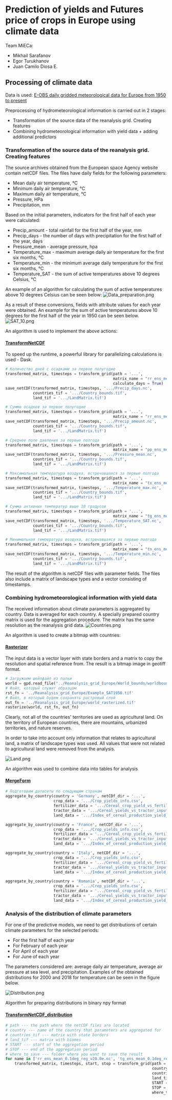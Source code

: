 # Prediction of yields and Futures price of crops in Europe using climate data

Team MiECa:
- Mikhail Sarafanov
- Egor Turukhanov
- Juan Camilo Diosa E.

## Processing of climate data

Data is used: [E-OBS daily gridded meteorological data for Europe from 1950 to present](https://cds.climate.copernicus.eu/cdsapp#!/dataset/insitu-gridded-observations-europe?tab=overview)

Preprocessing of hydrometeorological information is carried out in 2 stages:
* Transformation of the source data of the reanalysis grid. Creating features
* Combining hydrometeorological information with yield data + adding additional predictors

### Transformation of the source data of the reanalysis grid. Creating features

The source archives obtained from the European space Agency website contain netCDF files. The files have daily fields for the following parameters:
- Mean daily air temperature, ℃ 
- Minimum daily air temperature, ℃
- Maximum daily air temperature, ℃
- Pressure, HPa
- Precipitation, mm

Based on the initial parameters, indicators for the first half of each year were calculated:
- Precip_amount - total rainfall for the first half of the year, mm
- Precip_days - the number of days with precipitation for the first half of the year, days
- Pressure_mean - average pressure, hpa
- Temperature_max - maximum average daily air temperature for the first six months, ℃
- Temperature_min - the minimum average daily temperature for the first six months, ℃
- Temperature_SAT - the sum of active temperatures above 10 degrees Celsius, ℃

An example of an algorithm for calculating the sum of active temperatures above 10 degrees Celsius can be seen below:
![Data_preparation.png](https://raw.githubusercontent.com/Dreamlone/ITMO_Masters_degree/master/Images/img_1.png)

As a result of these conversions, fields with attribute values for each year were obtained. An example for the sum of active temperatures above 10 degrees for the first half of the year in 1950 can be seen below.
![SAT_10.png](https://raw.githubusercontent.com/Dreamlone/ITMO_Masters_degree/master/Images/img_3.png)

An algorithm is used to implement the above actions:

#### [TransformNetCDF](https://github.com/Dreamlone/ITMO_Masters_degree/blob/master/Methods_and_models_for_multivariate_data_analysis/ClimateProcessing/TransformNetCDF.py)

To speed up the runtime, a powerful library for parallelizing calculations is used - Dask.


```python
# Количество дней с осадками за первое полугодие
transformed_matrix, timesteps = transform_grid(path = '...', 
                                               matrix_name = "rr_ens_mean_0.1deg_reg_v20.0e.nc", 
                                               calculate_days = True)
save_netCDF(transformed_matrix, timesteps, '.../Precip_days.nc',
            countries_tif = '.../Country_bounds.tif',
            land_tif = '.../LandMatrix.tif')

# Сумма осадков за первое полугодие
transformed_matrix, timesteps = transform_grid(path = '...', 
                                               matrix_name = "rr_ens_mean_0.1deg_reg_v20.0e.nc")
save_netCDF(transformed_matrix, timesteps, '.../Precip_amount.nc',
            countries_tif = '.../Country_bounds.tif',
            land_tif = '.../LandMatrix.tif')

# Среднее поле давления за первые полгода
transformed_matrix, timesteps = transform_grid(path = '...', 
                                               matrix_name = "pp_ens_mean_0.1deg_reg_v20.0e.nc")
save_netCDF(transformed_matrix, timesteps, '.../Pressure_mean.nc',
            countries_tif = '.../Country_bounds.tif',
            land_tif = '.../LandMatrix.tif')

# Максимальная температура воздуха, встречавшаяся за первые полгода
transformed_matrix, timesteps = transform_grid(path = '...', 
                                               matrix_name = "tx_ens_mean_0.1deg_reg_v20.0e.nc")
save_netCDF(transformed_matrix, timesteps, '.../Temperature_max.nc',
            countries_tif = '.../Country_bounds.tif',
            land_tif = '.../LandMatrix.tif')

# Сумма активных температур выше 10 градусов
transformed_matrix, timesteps = transform_grid(path = '...', 
                                               matrix_name = "tg_ens_mean_0.1deg_reg_v20.0e.nc")
save_netCDF(transformed_matrix, timesteps, '.../Temperature_SAT.nc',
            countries_tif = '.../Country_bounds.tif',
            land_tif = '.../LandMatrix.tif')

# Минимальная температура воздуха, встречавшаяся за первые полгода
transformed_matrix, timesteps = transform_grid(path = '...', 
                                               matrix_name = "tn_ens_mean_0.1deg_reg_v20.0e.nc")
save_netCDF(transformed_matrix, timesteps, '.../Temperature_min.nc',
            countries_tif = '.../Country_bounds.tif',
            land_tif = '.../LandMatrix.tif')
```

The result of the algorithm is netCDF files with parameter fields. The files also include a matrix of landscape types and a vector consisting of timestamps.

### Combining hydrometeorological information with yield data

The received information about climate parameters is aggregated by country. Data is averaged for each country. A specially prepared country matrix is used for the aggregation procedure. The matrix has the same resolution as the reanalysis grid data.
![Countries.png](https://raw.githubusercontent.com/Dreamlone/ITMO_Masters_degree/master/Images/img_2.png)

An algorithm is used to create a bitmap with countries:

#### [Rasterizer](https://github.com/Dreamlone/ITMO_Masters_degree/blob/master/Methods_and_models_for_multivariate_data_analysis/ClimateProcessing/Rasterizer.py)

The input data is a vector layer with state borders and a matrix to copy the resolution and spatial reference from. The result is a bitmap image in geotiff format.


```python
# Загружаем шейпфайл из папки
world = gpd.read_file("../Reanalysis_grid_Europe/World_bounds/worldbounds.shp")
# Файл, который служит образцом
rst_fn = '../Reanalysis_grid_Europe/Example_SAT1950.tif'
# Файл, в который будем сохранять растровый слой
out_fn = '../Reanalysis_grid_Europe/world_rasterized.tif'
rasterize(world, rst_fn, out_fn)
```

Clearly, not all of the countries' territories are used as agricultural land. On the territory of European countries, there are mountains, urbanized territories, and nature reserves.

In order to take into account only information that relates to agricultural land, a matrix of landscape types was used. All values that were not related to agricultural land were removed from the analysis.

![Land.png](https://raw.githubusercontent.com/Dreamlone/ITMO_Masters_degree/master/Images/img_4.png)

An algorithm was used to combine data into tables for analysis

#### [MergeForm](https://github.com/Dreamlone/ITMO_Masters_degree/blob/master/Methods_and_models_for_multivariate_data_analysis/ClimateProcessing/MergeForm.py)



```python
# Подготовим датасеты по следующим странам
aggregate_by_country(country = 'Germany', netCDf_dir = '...',
                     crop_data = '.../Crop_yields_info.csv',
                     fertilizer_data = '.../Cereal_crop_yield_vs_fertilizer_application.csv',
                     tractor_data = '.../Cereal_yields_vs_tractor_inputs_in_agriculture.csv',
                     land_data = '.../Index_of_cereal_production_yield_and_land_use.csv')

aggregate_by_country(country = 'France', netCDf_dir = '...',
                     crop_data = '.../Crop_yields_info.csv',
                     fertilizer_data = '.../Cereal_crop_yield_vs_fertilizer_application.csv',
                     tractor_data = '.../Cereal_yields_vs_tractor_inputs_in_agriculture.csv',
                     land_data = '.../Index_of_cereal_production_yield_and_land_use.csv')

aggregate_by_country(country = 'Italy', netCDf_dir = '...',
                     crop_data = '.../Crop_yields_info.csv',
                     fertilizer_data = '.../Cereal_crop_yield_vs_fertilizer_application.csv',
                     tractor_data = '.../Cereal_yields_vs_tractor_inputs_in_agriculture.csv',
                     land_data = '.../Index_of_cereal_production_yield_and_land_use.csv')

aggregate_by_country(country = 'Romania', netCDf_dir = '...',
                     crop_data = '.../Crop_yields_info.csv',
                     fertilizer_data = '.../Cereal_crop_yield_vs_fertilizer_application.csv',
                     tractor_data = '.../Cereal_yields_vs_tractor_inputs_in_agriculture.csv',
                     land_data = '.../Index_of_cereal_production_yield_and_land_use.csv')
```

### Analysis of the distribution of climate parameters 

For one of the predictive models, we need to get distributions of certain climate parameters for the selected periods:
* For the first half of each year
* For February of each year
* For April of each year
* For June of each year

The parameters considered are: average daily air temperature, average air pressure at sea level, and precipitation. Examples of the obtained distributions for 2000 and 2018 for temperature can be seen in the figure below.

![Distribution.png](https://raw.githubusercontent.com/Dreamlone/ITMO_Masters_degree/master/Images/img_5.png)

Algorithm for preparing distributions in binary npy format

#### [TransformNetCDF_distribution](https://github.com/Dreamlone/ITMO_Masters_degree/blob/master/Methods_and_models_for_multivariate_data_analysis/ClimateProcessing/TransformNetCDF_distribution.py)




```python
# path --- the path where the netCDF files are located
# country --- name of the country that parameters are aggregated for
# countries_tif --- matrix with state borders
# land_tif --- matrix with biomes
# START --- start of the aggregation period
# STOP --- end of the aggregation period
# where_to_save --- folder where you want to save the result
for name in ['rr_ens_mean_0.1deg_reg_v20.0e.nc', 'tg_ens_mean_0.1deg_reg_v20.0e.nc', 'pp_ens_mean_0.1deg_reg_v20.0e.nc']:
    transformed_matrix, timesteps, start, stop = transform_grid(path = '.../Reanalysis_grid_Europe', matrix_name = name,
                                                                country = 'Poland',
                                                                countries_tif ='.../Reanalysis_grid_Europe/Country_bounds.tif',
                                                                land_tif ='.../Reanalysis_grid_Europe/LandMatrix.tif',
                                                                START ='06-01',
                                                                STOP = '06-30',
                                                                where_to_save = '.../Reanalysis_grid_Europe/Processed_grid/Distributions_files/Poland')
```
